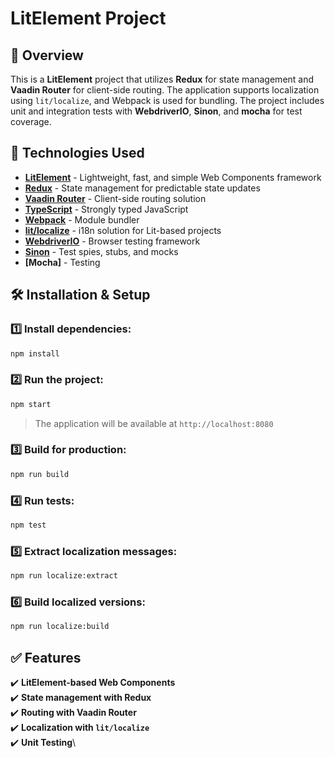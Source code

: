# LitElement Project

## 📌 Overview

This is a **LitElement** project that utilizes **Redux** for state management and **Vaadin Router** for client-side routing. The application supports localization using `lit/localize`, and Webpack is used for bundling. The project includes unit and integration tests with **WebdriverIO**, **Sinon**, and **mocha** for test coverage.

## 🚀 Technologies Used

- **[LitElement](https://lit.dev/)** - Lightweight, fast, and simple Web Components framework
- **[Redux](https://redux.js.org/)** - State management for predictable state updates
- **[Vaadin Router](https://vaadin.com/router)** - Client-side routing solution
- **[TypeScript](https://www.typescriptlang.org/)** - Strongly typed JavaScript
- **[Webpack](https://webpack.js.org/)** - Module bundler
- **[lit/localize](https://lit.dev/docs/localization/)** - i18n solution for Lit-based projects
- **[WebdriverIO](https://webdriver.io/)** - Browser testing framework
- **[Sinon](https://sinonjs.org/)** - Test spies, stubs, and mocks
- **[Mocha]** - Testing


## 🛠 Installation & Setup

### 1️⃣ Install dependencies:

```sh
npm install
```

### 2️⃣  Run the project:

```sh
npm start
```

> The application will be available at `http://localhost:8080`

### 3️⃣ Build for production:

```sh
npm run build
```

### 4️⃣ Run tests:

```sh
npm test
```

### 5️⃣ Extract localization messages:

```sh
npm run localize:extract
```

### 6️⃣ Build localized versions:

```sh
npm run localize:build
```

## ✅ Features

✔️ **LitElement-based Web Components**\
✔️ **State management with Redux**\
✔️ **Routing with Vaadin Router**\
✔️ **Localization with `lit/localize`**\
✔️ **Unit Testing**\




